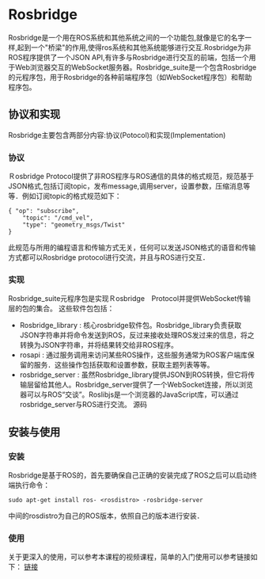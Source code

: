 # Rosbridge

Rosbridge是一个用在ROS系统和其他系统之间的一个功能包,就像是它的名字一样,起到一个"桥梁"的作用,使得ros系统和其他系统能够进行交互.Rosbridge为非ROS程序提供了一个JSON API,有许多与Rosbridge进行交互的前端，包括一个用于Web浏览器交互的WebSocket服务器。Rosbridge_suite是一个包含Rosbridge的元程序包，用于Rosbridge的各种前端程序包（如WebSocket程序包）和帮助程序包。

## 协议和实现
Rosbridge主要包含两部分内容:协议(Potocol)和实现(Implementation)
### 协议
Ｒosbridge Protocol提供了非ROS程序与ROS通信的具体的格式规范，规范基于JSON格式,包括订阅topic，发布message,调用server，设置参数，压缩消息等等．例如订阅topic的格式规范如下：
```
{ "op": "subscribe",
    "topic": "/cmd_vel",
    "type": "geometry_msgs/Twist"
}
```

此规范与所用的编程语言和传输方式无关，任何可以发送JSON格式的语音和传输方式都可以Rosbridge protocol进行交流，并且与ROS进行交互．
### 实现
Rosbridge_suite元程序包是实现Ｒosbridge　Protocol并提供WebSocket传输层的包的集合。
这些软件包包括：
* Rosbridge_library : 核心rosbridge软件包。Rosbridge_library负责获取JSON字符串并将命令发送到ROS，反过来接收处理ROS发过来的信息，将之转换为JSON字符串，并将结果转交给非ROS程序。
* rosapi : 通过服务调用来访问某些ROS操作，这些服务通常为ROS客户端库保留的服务．这些操作包括获取和设置参数，获取主题列表等等。
* rosbridge_server : 虽然Rosbridge_library提供JSON到ROS转换，但它将传输层留给其他人。Rosbridge_server提供了一个WebSocket连接，所以浏览器可以与ROS“交谈”。Roslibjs是一个浏览器的JavaScript库，可以通过rosbridge_server与ROS进行交流。
源码

## 安装与使用

### 安装
Rosbridge是基于ROS的，首先要确保自己正确的安装完成了ROS之后可以启动终端执行命令：
```
sudo apt-get install ros- <rosdistro> -rosbridge-server
```
中间的rosdistro为自己的ROS版本，依照自己的版本进行安装．
### 使用
关于更深入的使用，可以参考本课程的视频课程，简单的入门使用可以参考链接如下：
[链接](http://wiki.ros.org/rosbridge_suite/Tutorials/RunningRosbridge)